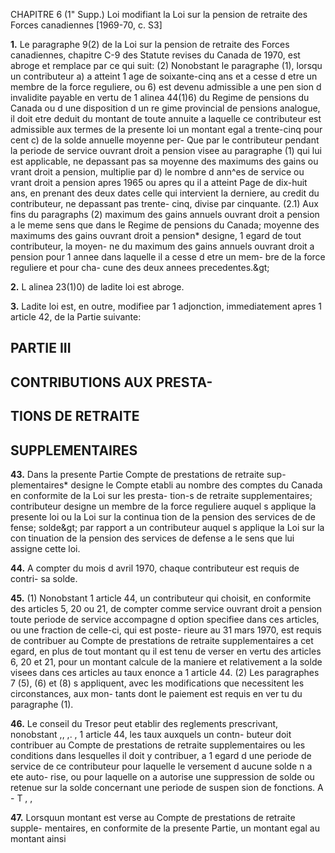 CHAPITRE 6 (1" Supp.)
Loi modifiant la Loi sur la pension de
retraite des Forces canadiennes
[1969-70, c. S3]

**1.** Le paragraphe 9(2) de la Loi sur la
pension de retraite des Forces canadiennes,
chapitre C-9 des Statute revises du Canada
de 1970, est abroge et remplace par ce
qui suit:
(2) Nonobstant le paragraphe (1),
lorsqu un contributeur
a) a atteint 1 age de soixante-cinq ans
et a cesse d etre un membre de la force
reguliere, ou
6) est devenu admissible a une pen
sion d invalidite payable en vertu de
1 alinea 44(1)6) du Regime de pensions
du Canada ou d une disposition d un re
gime provincial de pensions analogue,
il doit etre deduit du montant de toute
annuite a laquelle ce contributeur est
admissible aux termes de la presente loi
un montant egal a trente-cinq pour cent
c) de la solde annuelle moyenne per-
Que par le contributeur pendant la
periode de service ouvrant droit a
pension visee au paragraphe (1) qui
lui est applicable, ne depassant pas sa
moyenne des maximums des gains ou
vrant droit a pension,
multiplie par
d) le nombre d ann^es de service ou
vrant droit a pension apres 1965 ou
apres qu il a atteint Page de dix-huit
ans, en prenant des deux dates celle
qui intervient la derniere, au credit du
contributeur, ne depassant pas trente-
cinq, divise par cinquante.
(2.1) Aux fins du paragraphs (2)
maximum des gains annuels ouvrant
droit a pension a le meme sens que
dans le Regime de pensions du Canada;
moyenne des maximums des gains
ouvrant droit a pension* designe,
1 egard de tout contributeur, la moyen-
ne du maximum des gains annuels
ouvrant droit a pension pour 1 annee
dans laquelle il a cesse d etre un mem-
bre de la force reguliere et pour cha-
cune des deux annees precedentes.&amp;gt;

**2.** L alinea 23(1)0) de ladite loi est
abroge.

**3.** Ladite loi est, en outre, modifiee par
1 adjonction, immediatement apres 1 article
42, de la Partie suivante:

## PARTIE III

## CONTRIBUTIONS AUX PRESTA-

## TIONS DE RETRAITE

## SUPPLEMENTAIRES

**43.** Dans la presente Partie
Compte de prestations de retraite sup-
plementaires* designe le Compte etabli
au nombre des comptes du Canada en
conformite de la Loi sur les presta-
tion-s de retraite supplementaires;
contributeur designe un membre de la
force reguliere auquel s applique la
presente loi ou la Loi sur la continua
tion de la pension des services de de
fense;
solde&amp;gt; par rapport a un contributeur
auquel s applique la Loi sur la con
tinuation de la pension des services de
defense a le sens que lui assigne cette
loi.

**44.** A compter du mois d avril 1970,
chaque contributeur est requis de contri-
sa solde.

**45.** (1) Nonobstant 1 article 44, un
contributeur qui choisit, en conformite
des articles 5, 20 ou 21, de compter
comme service ouvrant droit a pension
toute periode de service accompagne
d option specifiee dans ces articles, ou
une fraction de celle-ci, qui est poste-
rieure au 31 mars 1970, est requis de
contribuer au Compte de prestations de
retraite supplementaires a cet egard, en
plus de tout montant qu il est tenu de
verser en vertu des articles 6, 20 et 21,
pour un montant calcule de la maniere
et relativement a la solde visees dans ces
articles au taux enonce a 1 article 44.
(2) Les paragraphes 7 (5), (6) et (8)
s appliquent, avec les modifications que
necessitent les circonstances, aux mon-
tants dont le paiement est requis en ver
tu du paragraphe (1).

**46.** Le conseil du Tresor peut etablir
des reglements prescrivant, nonobstant
,, ,. ,
1 article 44, les taux auxquels un contn-
buteur doit contribuer au Compte de
prestations de retraite supplementaires
ou les conditions dans lesquelles il doit
y contribuer, a 1 egard d une periode de
service de ce contributeur pour laquelle
le versement d aucune solde n a ete auto-
rise, ou pour laquelle on a autorise une
suppression de solde ou retenue sur la
solde concernant une periode de suspen
sion de fonctions.
A - T , ,

**47.** Lorsquun montant est verse au
Compte de prestations de retraite supple-
mentaires, en conformite de la presente
Partie, un montant egal au montant ainsi
